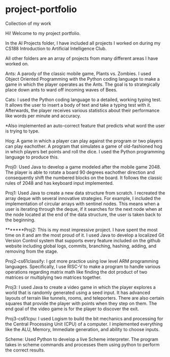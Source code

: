 # project-portfolio
Collection of my work



Hi! Welcome to my project portfolio. 

In the AI Projects folder, I have included all projects I worked on during my CS188 Introduction to Artificial Intelligence Club.

All other folders are an array of projects from many different areas I have worked on. 

Ants: A parody of the classic mobile game, Plants vs. Zombies. I used Object Oriented Programming with the Python coding language to make a game in which the player
operates as the Ants. The goal is to strategically place down ants to ward off incoming waves of Bees.

Cats: I used the Python coding language to a detailed, working typing test. It allows the user to insert a body of text and take a typing test with it. Afterwards, 
the player receives various statistics about their performance like words per minute and accuracy.

*Also implemented an auto-correct feature that predicts what word the user is trying to type.

Hog: A game in which a player can play against the program or two players can play eachother. A program that simulates a game of old-fashioned hog in which players
bet points and roll the dice. I used the Python programming language to produce this.

Proj0: Used Java to develop a game modeled after the mobile game 2048. The player is able to rotate a board 90 degrees eachother direction and consequently shift
the numbered blocks on the board. It follows the classic rules of 2048 and has keyboard input implemented.

Proj1: Used Java to create a new data structure from scratch. I recreated the array deque with several innovative strategies. For example, I included the implementation
of circular arrays with sentinel nodes. This means when a user is iterating through the deque, if it searches for the next node when at the node located at the end of
the data structure, the user is taken back to the beginning.

*******Proj2: This is my most impressive project. I have spent the most time on it and am the most proud of it. I used Java to develop a localized Git Version Control system
that supports every feature included on the github website including global logs, commits, branching, hashing, adding, and removing from the stage. 

Proj2-cs61classify: I got more practice using low level ARM programming languages. Specifically, I use RISC-V to make a program to handle various operations regarding matrix math
like finding the dot product of two matrices or multiplying two matrices together. 

Proj3: I used Java to create a video game in which the player explores a world that is randomly generated using a seed input. It has advanced layouts of terrain like
tunnels, rooms, and teleporters. There are also certain squares that provide the player with points when they step on them. The end goal of the video game is for the player
to discover the exit.

Proj3-cs61cpu: I used Logism to build the bit mechanics and processing for the Central Processing Unit (CPU) of a computer. I implemented everything like the ALU, Memory, 
Immediate generation, and ability to choose inputs.

Scheme: Used Python to develop a live Scheme interpreter. The program takes in scheme commands and processes them using python to perform the correct results. 

